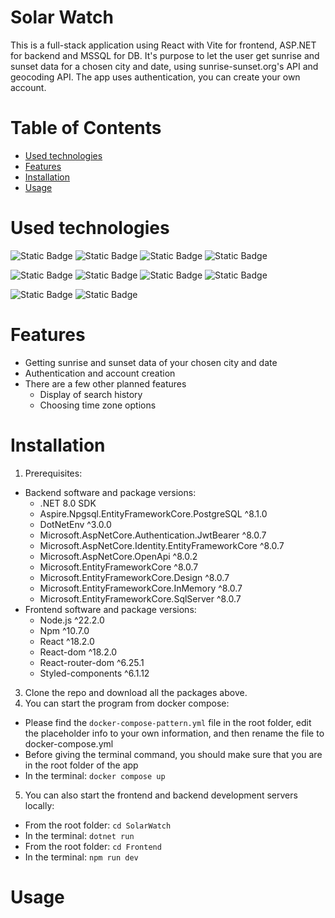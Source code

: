 # Solar Watch
This is a full-stack application using React with Vite for frontend, ASP.NET for backend and MSSQL for DB. It's purpose to let the user get sunrise and sunset data for a chosen city and date, using sunrise-sunset.org's API and geocoding API. The app uses authentication, you can create your own account. 

# Table of Contents
- [Used technologies](#used-technologies)  
- [Features](#features)  
- [Installation](#installation)   
- [Usage](#usage)

# Used technologies 
![Static Badge](https://img.shields.io/badge/ASP.NET-red?logo=.net) ![Static Badge](https://img.shields.io/badge/C%23-red?logo=c%23) ![Static Badge](https://img.shields.io/badge/Entity%20Framework-red?logo=dotnet%20entity) ![Static Badge](https://img.shields.io/badge/Identity-red?logo=identity)

![Static Badge](https://img.shields.io/badge/React-blue?logo=react) ![Static Badge](https://img.shields.io/badge/Javascript-blue?logo=javascript)
 ![Static Badge](https://img.shields.io/badge/Vite-blue?logo=vite) ![Static Badge](https://img.shields.io/badge/NPM-blue?logo=npm)

  ![Static Badge](https://img.shields.io/badge/MSSQL-black?logo=MSSQL) ![Static Badge](https://img.shields.io/badge/Docker-black?logo=docker)
# Features
 - Getting sunrise and sunset data of your chosen city and date
 - Authentication and account creation
 - There are a few other planned features
    - Display of search history
    - Choosing time zone options
  
# Installation
1. Prerequisites:
  - Backend software and package versions:
      - .NET 8.0 SDK
      - Aspire.Npgsql.EntityFrameworkCore.PostgreSQL	^8.1.0
      - DotNetEnv	^3.0.0	
      - Microsoft.AspNetCore.Authentication.JwtBearer	^8.0.7	
      - Microsoft.AspNetCore.Identity.EntityFrameworkCore	^8.0.7	
      - Microsoft.AspNetCore.OpenApi ^8.0.2	
      - Microsoft.EntityFrameworkCore	^8.0.7
      - Microsoft.EntityFrameworkCore.Design	^8.0.7 
      - Microsoft.EntityFrameworkCore.InMemory	^8.0.7
      - Microsoft.EntityFrameworkCore.SqlServer ^8.0.7
   - Frontend software and package versions:
      - Node.js ^22.2.0
      - Npm ^10.7.0
      - React	^18.2.0
      - React-dom	^18.2.0
      - React-router-dom	^6.25.1
      - Styled-components	^6.1.12
3. Clone the repo and download all the packages above.
4. You can start the program from docker compose:
  - Please find the ```docker-compose-pattern.yml``` file in the root folder, edit the placeholder info to your own information, and then rename the file to docker-compose.yml
  - Before giving the terminal command, you should make sure that you are in the root folder of the app
  - In the terminal: ```docker compose up```
5. You can also start the frontend and backend development servers locally:
  - From the root folder: ```cd SolarWatch```
  - In the terminal: ```dotnet run```
  - From the root folder: ```cd Frontend```
  - In the terminal: ```npm run dev```


# Usage 


